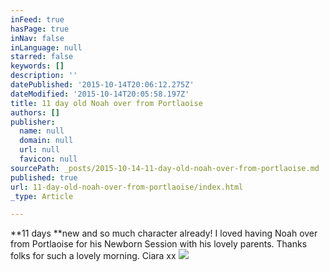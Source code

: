 ```yaml
---
inFeed: true
hasPage: true
inNav: false
inLanguage: null
starred: false
keywords: []
description: ''
datePublished: '2015-10-14T20:06:12.275Z'
dateModified: '2015-10-14T20:05:58.197Z'
title: 11 day old Noah over from Portlaoise
authors: []
publisher:
  name: null
  domain: null
  url: null
  favicon: null
sourcePath: _posts/2015-10-14-11-day-old-noah-over-from-portlaoise.md
published: true
url: 11-day-old-noah-over-from-portlaoise/index.html
_type: Article

---
```

**11 days **new and so much character already!
I loved having Noah over from Portlaoise for his Newborn Session with his lovely parents. Thanks folks for such a lovely morning.
Ciara xx
![](https://the-grid-user-content.s3-us-west-2.amazonaws.com/e3735ea7-8f4c-4808-9c31-11887a890cc6.jpg)